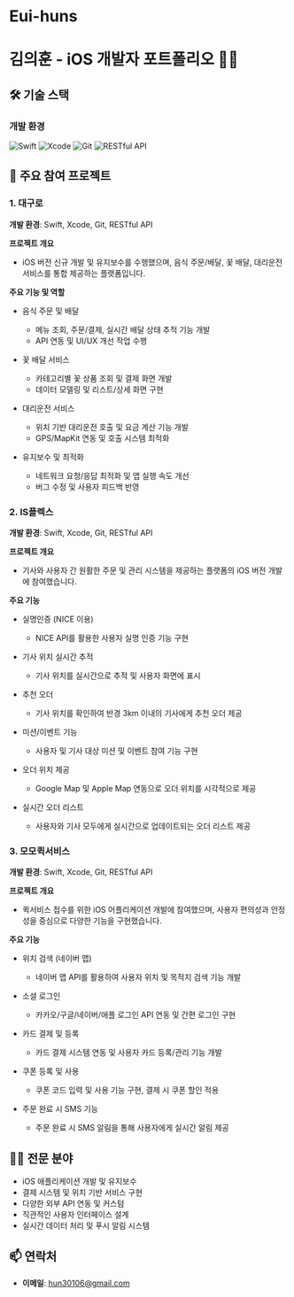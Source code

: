 # Eui-huns
# 김의훈 - iOS 개발자 포트폴리오 👨‍💻

## 🛠 기술 스택
### 개발 환경
![Swift](https://img.shields.io/badge/Swift-FA7343?style=flat-square&logo=swift&logoColor=white)
![Xcode](https://img.shields.io/badge/Xcode-147EFB?style=flat-square&logo=xcode&logoColor=white)
![Git](https://img.shields.io/badge/Git-F05032?style=flat-square&logo=git&logoColor=white)
![RESTful API](https://img.shields.io/badge/RESTful_API-009688?style=flat-square&logo=fastapi&logoColor=white)

## 📱 주요 참여 프로젝트

### 1. 대구로 
**개발 환경**: Swift, Xcode, Git, RESTful API

**프로젝트 개요**
- iOS 버전 신규 개발 및 유지보수를 수행했으며, 음식 주문/배달, 꽃 배달, 대리운전 서비스를 통합 제공하는 플랫폼입니다.

**주요 기능 및 역할**
- 음식 주문 및 배달
  - 메뉴 조회, 주문/결제, 실시간 배달 상태 추적 기능 개발
  - API 연동 및 UI/UX 개선 작업 수행

- 꽃 배달 서비스
  - 카테고리별 꽃 상품 조회 및 결제 화면 개발
  - 데이터 모델링 및 리스트/상세 화면 구현

- 대리운전 서비스
  - 위치 기반 대리운전 호출 및 요금 계산 기능 개발
  - GPS/MapKit 연동 및 호출 시스템 최적화

- 유지보수 및 최적화
  - 네트워크 요청/응답 최적화 및 앱 실행 속도 개선
  - 버그 수정 및 사용자 피드백 반영

### 2. IS플렉스 
**개발 환경**: Swift, Xcode, Git, RESTful API

**프로젝트 개요**
- 기사와 사용자 간 원활한 주문 및 관리 시스템을 제공하는 플랫폼의 iOS 버전 개발에 참여했습니다.

**주요 기능**
- 실명인증 (NICE 이용)
  - NICE API를 활용한 사용자 실명 인증 기능 구현

- 기사 위치 실시간 추적
  - 기사 위치를 실시간으로 추적 및 사용자 화면에 표시

- 추천 오더
  - 기사 위치를 확인하여 반경 3km 이내의 기사에게 추천 오더 제공

- 미션/이벤트 기능
  - 사용자 및 기사 대상 미션 및 이벤트 참여 기능 구현

- 오더 위치 제공
  - Google Map 및 Apple Map 연동으로 오더 위치를 시각적으로 제공

- 실시간 오더 리스트
  - 사용자와 기사 모두에게 실시간으로 업데이트되는 오더 리스트 제공

### 3. 모모퀵서비스
**개발 환경**: Swift, Xcode, Git, RESTful API

**프로젝트 개요**
- 퀵서비스 접수를 위한 iOS 어플리케이션 개발에 참여했으며, 사용자 편의성과 안정성을 중심으로 다양한 기능을 구현했습니다.

**주요 기능**
- 위치 검색 (네이버 맵)
  - 네이버 맵 API를 활용하여 사용자 위치 및 목적지 검색 기능 개발

- 소셜 로그인
  - 카카오/구글/네이버/애플 로그인 API 연동 및 간편 로그인 구현

- 카드 결제 및 등록
  - 카드 결제 시스템 연동 및 사용자 카드 등록/관리 기능 개발

- 쿠폰 등록 및 사용
  - 쿠폰 코드 입력 및 사용 기능 구현, 결제 시 쿠폰 할인 적용

- 주문 완료 시 SMS 기능
  - 주문 완료 시 SMS 알림을 통해 사용자에게 실시간 알림 제공

## 👨‍💻 전문 분야
- iOS 애플리케이션 개발 및 유지보수
- 결제 시스템 및 위치 기반 서비스 구현
- 다양한 외부 API 연동 및 커스텀
- 직관적인 사용자 인터페이스 설계
- 실시간 데이터 처리 및 푸시 알림 시스템

## 📫 연락처
- **이메일**: [hun30106@gmail.com](mailto:hun30106@gmail.com)
